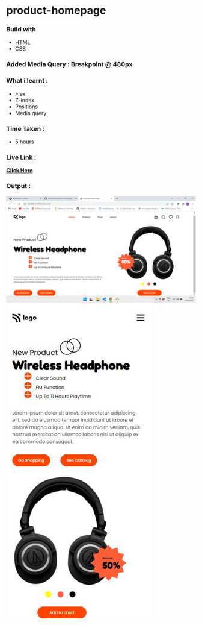 # product-homepage

### Build with

- HTML
- CSS

### Added Media Query : **Breakpoint @ 480px**

### What i learnt :

- Flex
- Z-index
- Positions
- Media query

### Time Taken :

- 5 hours

### Live Link :

[**Click Here**](https://plant-home-page-pi.vercel.app/)

### Output :

![Output](./my-output-lg.png)
![Output](./my-output-sm.png)
